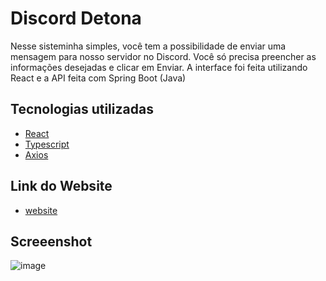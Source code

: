 # Discord Detona

Nesse sisteminha simples, você tem a possibilidade de enviar uma mensagem para nosso servidor no Discord. Você só precisa preencher as informações desejadas e clicar em Enviar. A interface foi feita utilizando React e a API feita com Spring Boot (Java)

## Tecnologias utilizadas
- [React](https://en.wikipedia.org/wiki/React_(JavaScript_library))
- [Typescript](https://www.typescriptlang.org/)
- [Axios](https://axios-http.com/docs/intro)

## Link do Website
- [website](https://discord-detona.vercel.app/) 

## Screeenshot
![image](https://github.com/user-attachments/assets/2a877093-a48e-42e4-9978-1bc62ea4e786)


